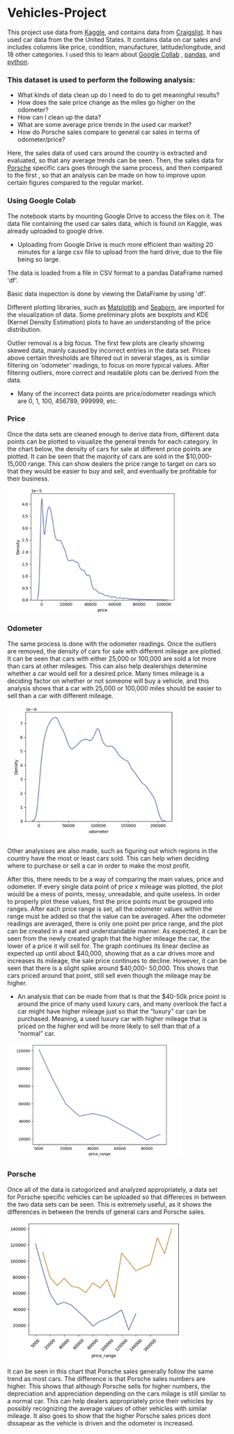 # Vehicles-Project

This project use data from [Kaggle](https://www.kaggle.com/datasets/austinreese/craigslist-carstrucks-data), and contains data from [Craigslist](https://www.craigslist.org/about/sites). It has used car data from the the United States. It contains data on car sales and includes columns like price, condition, manufacturer, latitude/longitude, and 18 other categories.
I used this to learn about [Google Collab](https://colab.research.google.com/) , [pandas](https://pandas.pydata.org/), and [python](https://www.python.org/).

### This dataset is used to perform the following analysis:

- What kinds of data clean up do I need to do to get meaningful results?
- How does the sale price change as the miles go higher on the odometer?
- How can I clean up the data?
- What are some average price trends in the used car market?
- How do Porsche sales compare to general car sales in terms of odometer/price?


Here, the sales data of used cars around the country is extracted and evaluated, so that any average trends can be seen. Then, the sales data for [Porsche](https://www.porsche.com/usa/?cs_redirect=1) specific cars goes through the same process, and then compared to the first , so that an analysis can be made on how to improve upon certain figures compared to the regular market.

### Using Google Colab

The notebook starts by mounting Google Drive to access the files on it. The data file containing the used car sales data, which is found on Kaggle, was already uploaded to google drive.
 - Uploading from Google Drive is much more efficient than waiting 20 minutes for a large csv file to upload from the hard drive, due to the file being so large.

The data is loaded from a file in CSV format to a pandas DataFrame named 'df'.

Basic data inspection is done by viewing the DataFrame by using 'df'.

Different plotting libraries, such as [Matplotlib](https://matplotlib.org/) and [Seaborn](https://seaborn.pydata.org/), are imported for the visualization of data. Some preliminary plots are boxplots and KDE (Kernel Density Estimation) plots to have an understanding of the price distribution.

Outlier removal is a big focus. The first few plots are clearly showing skewed data, mainly caused by incorrect entries in the data set. Prices above certain thresholds are filtered out in several stages, as is similar filtering on 'odometer' readings, to focus on more typical values. After filtering outliers, more correct and readable plots can be derived from the data.
 - Many of the incorrect data points are price/odometer readings which are 0, 1, 100, 456789, 999999, etc. 

### Price

Once the data sets are cleaned enough to derive data from, different data points can be plotted to visualize the general trends for each category. In the chart below, the density of cars for sale at different price points are plotted. It can be seen that the majority of cars are sold in the $10,000-15,000 range. This can show dealers the price range to target on cars so that they would be easier to buy and sell, and eventually be profitable for their business.

<img src="https://github.com/ibrahimh3/Vehicles-Project/blob/main/Chart%201.png?raw=true" alt="Image 1" width="400" />

### Odometer

The same process is done with the odometer readings. Once the outliers are removed, the density of cars for sale with different mileage are plotted. It can be seen that cars with either 25,000 or 100,000 are sold a lot more than cars at other mileages. This can also help dealerships determine whether a car would sell for a desired price. Many times mileage is a deciding factor on whether or not someone will buy a vehicle, and this analysis shows that a car with 25,000 or 100,000 miles should be easier to sell than a car with different mileage.

<img src="https://github.com/ibrahimh3/Vehicles-Project/blob/main/Chart%202.png?raw=true" alt="Image 2" width="400" />

Other analysises are also made, such as figuring out which regions in the country have the most or least cars sold. This can help when deciding where to purchase or sell a car in order to make the most profit.

After this, there needs to be a way of comparing the main values, price and odometer. If every single data point of price x mileage was plotted, the plot would be a mess of points, messy, unreadable, and quite useless. In order to properly plot these values, first the price points must be grouped into ranges. After each price range is set, all the odometer values within the range must be added so that the value can be averaged. After the odometer readings are averaged, there is only one point per price range, and the plot can be created in a neat and understandable manner. 
As expected, it can be seen from the newly created graph that the higher mileage the car, the lower of a price it will sell for. The graph continues its linear decline as expected up until about $40,000, showing that as a car drives more and increases its mileage, the sale price continues to decline. However, it can be seen that there is a slight spike around $40,000- 50,000. This shows that cars priced around that point, still sell even though the mileage may be higher. 
 - An analysis that can be made from that is that the $40-50k price point is around the price of many used luxury cars, and many overlook the fact a car might have higher mileage just so that the “luxury” car can be purchased. Meaning, a used luxury car with higher mileage that is priced on the higher end will be more likely to sell than that of a “normal” car.

<img src="https://github.com/ibrahimh3/Vehicles-Project/blob/main/Chart%203.png?raw=true" alt="Image 3" width="400" />

### Porsche

Once all of the data is catogorized and analyzed appropriately, a data set for Porsche specific vehicles can be uploaded so that differeces in between the two data sets can be seen. This is extremely useful, as it shows the differences in between the trends of general cars and Porsche sales.

<img src="https://github.com/ibrahimh3/Vehicles-Project/blob/main/Chart%204.png?raw=true" alt="Image 4" width="400" />

It can be seen in this chart that Porsche sales generally follow the same trend as most cars. The difference is that Porsche sales numbers are higher. This shows that although Porsche sells for higher numbers, the depreciation and appreciation depending on the cars milage is still similar to a normal car. This can help dealers appropriately price their vehicles by possibly recognizing the average values of other vehicles with similar mileage. It also goes to show that the higher Porsche sales prices dont dissapear as the vehicle is driven and the odometer is increased. 
